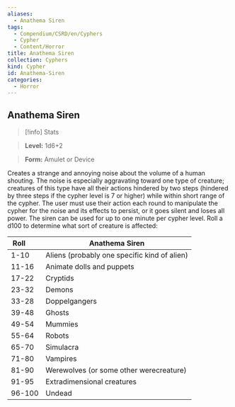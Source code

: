 ```yaml
---
aliases:
  - Anathema Siren
tags:
  - Compendium/CSRD/en/Cyphers
  - Cypher
  - Content/Horror
title: Anathema Siren
collection: Cyphers
kind: Cypher
id: Anathema-Siren
categories:
  - Horror
---
```

## Anathema Siren    
>[!info] Stats    
> **Level:** 1d6+2    
> **Form:** Amulet or Device  
    
Creates a strange and annoying noise about the volume of a human shouting. The noise is especially aggravating toward one type of creature; creatures of this type have all their actions hindered by two steps (hindered by three steps if the cypher level is 7 or higher) while within short range of the cypher. The user must use their action each round to manipulate the cypher for the noise and its effects to persist, or it goes silent and loses all power. The siren can be used for up to one minute per cypher level. Roll a d100 to determine what sort of creature is affected:    
  
| Roll &nbsp; &nbsp; &nbsp; | Anathema Siren                               |
| ------------------------- | -------------------------------------------- |
| 1-10                      | Aliens (probably one specific kind of alien) |
| 11-16                     | Animate dolls and puppets                    |
| 17-22                     | Cryptids                                     |
| 23-32                     | Demons                                       |
| 33-28                     | Doppelgangers                                |
| 39-48                     | Ghosts                                       |
| 49-54                     | Mummies                                      |
| 55-64                     | Robots                                       |
| 65-70                     | Simulacra                                    |
| 71-80                     | Vampires                                     |
| 81-90                     | Werewolves (or some other werecreature)      |
| 91-95                     | Extradimensional creatures                   |
| 96-100                    | Undead                                       |
